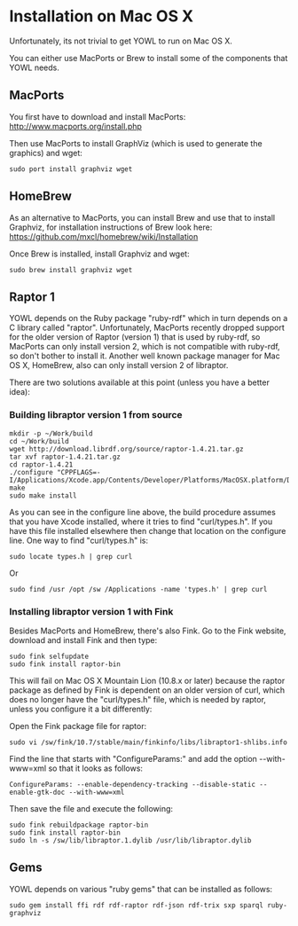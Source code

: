 # Installation on Mac OS X

Unfortunately, its not trivial to get YOWL to run on Mac OS X.

You can either use MacPorts or Brew to install some of the components that YOWL needs.

## MacPorts

You first have to download and install MacPorts: http://www.macports.org/install.php

Then use MacPorts to install GraphViz (which is used to generate the graphics) and wget:

```
sudo port install graphviz wget
```

## HomeBrew

As an alternative to MacPorts, you can install Brew and use that to install Graphviz,
for installation instructions of Brew look here: https://github.com/mxcl/homebrew/wiki/Installation

Once Brew is installed, install Graphviz and wget:

```
sudo brew install graphviz wget
```

## Raptor 1

YOWL depends on the Ruby package "ruby-rdf" which in turn depends on a C library called "raptor".
Unfortunately, MacPorts recently dropped support for the older version of Raptor (version 1) that
is used by ruby-rdf, so MacPorts can only install version 2, which is not compatible with ruby-rdf,
so don't bother to install it.
Another well known package manager for Mac OS X, HomeBrew, also can only install version 2
of libraptor.

There are two solutions available at this point (unless you have a better idea):

### Building libraptor version 1 from source

```
mkdir -p ~/Work/build
cd ~/Work/build
wget http://download.librdf.org/source/raptor-1.4.21.tar.gz
tar xvf raptor-1.4.21.tar.gz 
cd raptor-1.4.21
./configure "CPPFLAGS=-I/Applications/Xcode.app/Contents/Developer/Platforms/MacOSX.platform/Developer/SDKs/MacOSX10.7.sdk/usr/include"
make
sudo make install
```

As you can see in the configure line above, the build procedure assumes that you have Xcode installed, where it tries to find "curl/types.h".
If you have this file installed elsewhere then change that location on the configure line. 
One way to find "curl/types.h" is:

```
sudo locate types.h | grep curl
```

Or

```
sudo find /usr /opt /sw /Applications -name 'types.h' | grep curl
```

### Installing libraptor version 1 with Fink

Besides MacPorts and HomeBrew, there's also Fink. Go to the Fink website, download
and install Fink and then type:

```
sudo fink selfupdate
sudo fink install raptor-bin
```

This will fail on Mac OS X Mountain Lion (10.8.x or later) because the raptor package
as defined by Fink is dependent on an older version of curl, which does no longer have
the "curl/types.h" file, which is needed by raptor, unless you configure it a bit
differently:

Open the Fink package file for raptor:

```
sudo vi /sw/fink/10.7/stable/main/finkinfo/libs/libraptor1-shlibs.info
```

Find the line that starts with "ConfigureParams:" and add the option --with-www=xml so
that it looks as follows:
```
ConfigureParams: --enable-dependency-tracking --disable-static --enable-gtk-doc --with-www=xml
```

Then save the file and execute the following:

```
sudo fink rebuildpackage raptor-bin
sudo fink install raptor-bin
sudo ln -s /sw/lib/libraptor.1.dylib /usr/lib/libraptor.dylib
```

## Gems

YOWL depends on various "ruby gems" that can be installed as follows:

```
sudo gem install ffi rdf rdf-raptor rdf-json rdf-trix sxp sparql ruby-graphviz
```

